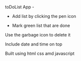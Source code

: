 toDoList App -

- Add list by clicking the pen icon

- Mark green list that are done

Use the garbage icon to delete it

Include date and time on top

Built using html css amd javascript
